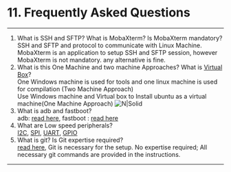 # 11. Frequently Asked Questions

------------

   1. What is SSH and SFTP? What is MobaXterm? Is MobaXterm mandatory?
      <br>SSH and SFTP and protocol to communicate with Linux Machine. MobaXterm is an application to setup SSH and SFTP session, however MobaXterm is not mandatory. any alternative is fine.
   2. What is this One Machine and two machine Approaches? What is [Virtual Box](https://en.wikipedia.org/wiki/VirtualBox)?
      <br>One Windows machine is used for tools and one linux machine is used for compilation (Two Machine Approach)
      <br>Use Windows machine and Virtual box to Install ubuntu as a virtual machine(One Machine Approach)
![N|Solid](../pics/faq/faq-vm1.jpg)
   3. What is adb and fastboot?
      <br>adb: [read here](https://developer.android.com/studio/command-line/adb),  fastboot : [read here](https://www.androidcentral.com/android-z-what-fastboot)
   4. What are Low speed peripherals?
      <br>[I2C](https://en.wikipedia.org/wiki/I%C2%B2C), [SPI](https://en.wikipedia.org/wiki/Serial_Peripheral_Interface), [UART](https://en.wikipedia.org/wiki/Universal_asynchronous_receiver-transmitter), [GPIO](https://en.wikipedia.org/wiki/General-purpose_input/output)
   5. What is git? Is Git expertise required?
      <br>[read here](https://en.wikipedia.org/wiki/Git), Git is necessary for the setup. No expertise required; All necessary git  commands are provided in the instructions.

------------
